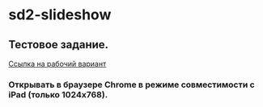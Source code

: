# sd2-slideshow
## Тестовое задание.

[Ссылка на рабочий вариант](https://chernrus.github.io/sd2-slideshow/)

### Открывать в браузере Chrome в режиме совместимости с iPad (только 1024x768). 
